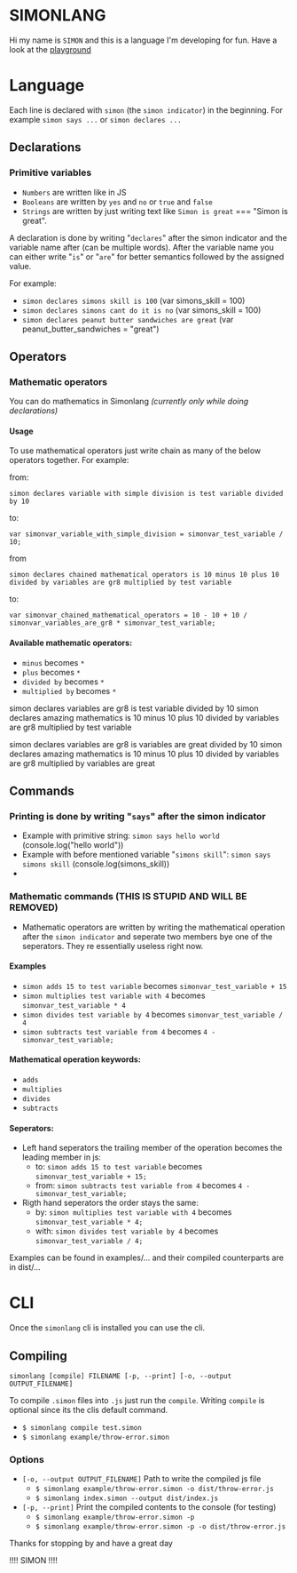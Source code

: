 # SIMONLANG

Hi my name is `SIMON` and this is a language I'm developing for fun. Have a look at the [playground](https://puresamari.github.io/simon/)

# Language
Each line is declared with `simon` (the `simon indicator`) in the beginning. For example `simon says ...` or `simon declares ...`
## Declarations

### Primitive variables
- `Numbers` are written like in JS
- `Booleans` are written by `yes` and `no` or `true` and `false`
- `Strings` are written by just writing text like `Simon is great` === "Simon is great".

A declaration is done by writing "`declares`" after the simon indicator and the variable name after (can be multiple words). After the variable name you can either write "`is`" or "`are`" for better semantics followed by the assigned value.

For example:
- `simon declares simons skill is 100` (var simons_skill = 100)
- `simon declares simons cant do it is no` (var simons_skill = 100)
- `simon declares peanut butter sandwiches are great` (var peanut_butter_sandwiches = "great")

## Operators

### Mathematic operators
You can do mathematics in Simonlang _(currently only while doing declarations)_
#### Usage
To use mathematical operators just write chain as many of the below operators together. For example:

from:

    simon declares variable with simple division is test variable divided by 10
to:

    var simonvar_variable_with_simple_division = simonvar_test_variable / 10;

from

    simon declares chained mathematical operators is 10 minus 10 plus 10 divided by variables are gr8 multiplied by test variable

to:

    var simonvar_chained_mathematical_operators = 10 - 10 + 10 / simonvar_variables_are_gr8 * simonvar_test_variable;

#### Available mathematic operators:
- `minus` becomes `*`
- `plus` becomes `*`
- `divided by` becomes `*`
- `multiplied by` becomes `*`

simon declares variables are gr8 is test variable divided by 10
simon declares amazing mathematics is 10 minus 10 plus 10 divided by variables are gr8 multiplied by test variable

simon declares variables are gr8 is variables are great divided by 10
simon declares amazing mathematics is 10 minus 10 plus 10 divided by variables are gr8 multiplied by variables are great

## Commands
### Printing is done by writing "`says`" after the simon indicator
  - Example with primitive string: `simon says hello world` (console.log("hello world"))
  - Example with before mentioned variable "`simons skill`": `simon says simons skill` (console.log(simons_skill))
  - 
### Mathematic commands (THIS IS STUPID AND WILL BE REMOVED)
- Mathematic operators are written by writing the mathematical operation after the `simon indicator` and seperate two members bye one of the seperators. They re essentially useless right now.
#### Examples
  - `simon adds 15 to test variable` becomes `simonvar_test_variable + 15`
  - `simon multiplies test variable with 4` becomes `simonvar_test_variable * 4`
  - `simon divides test variable by 4` becomes `simonvar_test_variable / 4`
  - `simon subtracts test variable from 4` becomes `4 - simonvar_test_variable;`
#### Mathematical operation keywords:
  - `adds`
  - `multiplies`
  - `divides`
  - `subtracts`
#### Seperators:
- Left hand seperators the trailing member of the operation becomes the leading member in js:
  - to: `simon adds 15 to test variable` becomes `simonvar_test_variable + 15;`
  - from: `simon subtracts test variable from 4` becomes `4 - simonvar_test_variable;`
- Rigth hand seperators the order stays the same:
  - by: `simon multiplies test variable with 4` becomes `simonvar_test_variable * 4;`
  - with: `simon divides test variable by 4` becomes `simonvar_test_variable / 4;`

Examples can be found in examples/... and their compiled counterparts are in dist/...

# CLI

Once the `simonlang` cli is installed you can use the cli.

## Compiling
    simonlang [compile] FILENAME [-p, --print] [-o, --output OUTPUT_FILENAME] 
To compile `.simon` files into `.js` just run the `compile`. Writing `compile` is optional since its the clis default command.
- `$ simonlang compile test.simon`
- `$ simonlang example/throw-error.simon`

### Options

- `[-o, --output OUTPUT_FILENAME]` Path to write the compiled js file
  - `$ simonlang example/throw-error.simon -o dist/throw-error.js`
  - `$ simonlang index.simon --output dist/index.js`
- `[-p, --print]` Print the compiled contents to the console (for testing)
  - `$ simonlang example/throw-error.simon -p`
  - `$ simonlang example/throw-error.simon -p -o dist/throw-error.js`

Thanks for stopping by and have a great day

!!!! SIMON !!!!